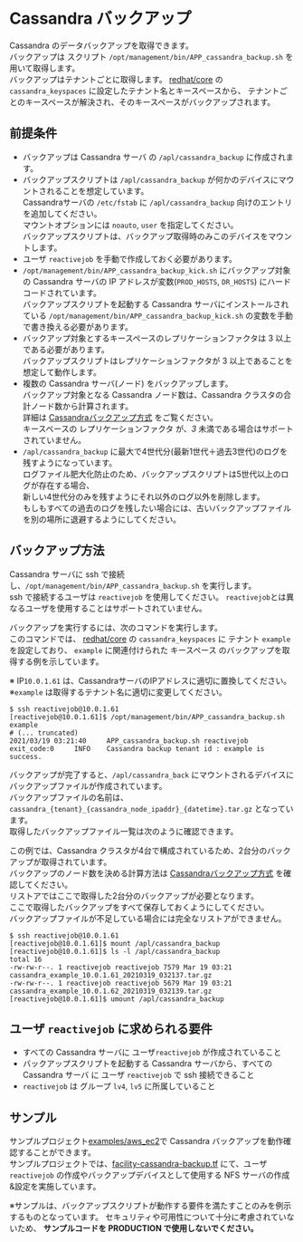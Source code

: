 # Cassandra バックアップ

Cassandra のデータバックアップを取得できます。  
バックアップは スクリプト `/opt/management/bin/APP_cassandra_backup.sh` を用いて取得します。  
バックアップはテナントごとに取得します。
[redhat/core] の `cassandra_keyspaces` に設定したテナント名とキースペースから、
テナントごとのキースペースが解決され、そのキースペースがバックアップされます。

## 前提条件

- バックアップは Cassandra サーバ の `/apl/cassandra_backup` に作成されます。
- バックアップスクリプトは `/apl/cassandra_backup` が何かのデバイスにマウントされることを想定しています。  
  Cassandraサーバの `/etc/fstab` に `/apl/cassandra_backup` 向けのエントリを追加してください。  
  マウントオプションには `noauto`, `user` を指定してください。  
  バックアップスクリプトは、バックアップ取得時のみこのデバイスをマウントします。
- ユーザ `reactivejob` を手動で作成しておく必要があります。
- `/opt/management/bin/APP_cassandra_backup_kick.sh` にバックアップ対象の Cassandra サーバの IP アドレスが変数(`PROD_HOSTS`, `DR_HOSTS`) にハードコードされています。  
  バックアップスクリプトを起動する Cassandra サーバにインストールされている `/opt/management/bin/APP_cassandra_backup_kick.sh` の変数を手動で書き換える必要があります。
- バックアップ対象とするキースペースのレプリケーションファクタは 3 以上 である必要があります。  
  バックアップスクリプトはレプリケーションファクタが 3 以上であることを想定して動作します。
- 複数の Cassandra サーバ(ノード) をバックアップします。  
  バックアップ対象となる Cassandra ノード数は、Cassandra クラスタの合計ノード数から計算されます。  
  詳細は [Cassandraバックアップ方式] をご覧ください。  
  キースペースの レプリケーションファクタ が、*3* 未満である場合はサポートされていません。
- `/apl/cassandra_backup` に最大で4世代分(最新1世代＋過去3世代)のログを残すようになっています。  
  ログファイル肥大化防止のため、バックアップスクリプトは5世代以上のログが存在する場合、  
  新しい4世代分のみを残すようにそれ以外のログ以外を削除します。  
  もしもすべての過去のログを残したい場合には、古いバックアップファイルを別の場所に退避するようにしてください。  


## バックアップ方法

Cassandra サーバに ssh で接続し、`/opt/management/bin/APP_cassandra_backup.sh` を実行します。  
ssh で接続するユーザは `reactivejob` を使用してください。
`reactivejob`とは異なるユーザを使用することはサポートされていません。

バックアップを実行するには、次のコマンドを実行します。    
このコマンドでは、 [redhat/core] の `cassandra_keyspaces` に テナント `example` を設定しており、
`example` に関連付けられた キースペース のバックアップを取得する例を示しています。  

※ IP`10.0.1.61` は、CassandraサーバのIPアドレスに適切に置換してください。  
※`example` は取得するテナント名に適切に変更してください。

```shell
$ ssh reactivejob@10.0.1.61
[reactivejob@10.0.1.61]$ /opt/management/bin/APP_cassandra_backup.sh example
# (... truncated)
2021/03/19 03:21:40     APP_cassandra_backup.sh reactivejob     exit_code:0     INFO    Cassandra backup tenant id : example is success.
```

バックアップが完了すると、`/apl/cassandra_back` にマウントされるデバイスにバックアップファイルが作成されています。  
バックアップファイルの名前は、`cassandra_{tenant}_{cassandra_node_ipaddr}_{datetime}.tar.gz` となっています。  
取得したバックアップファイル一覧は次のように確認できます。  

この例では、Cassandra クラスタが4台で構成されているため、2台分のバックアップが取得されています。  
バックアップのノード数を決める計算方法は [Cassandraバックアップ方式] を確認してください。  
リストアではここで取得した2台分のバックアップが必要となります。  
ここで取得したバックアップをすべて保存しておくようにしてください。  
バックアップファイルが不足している場合には完全なリストアができません。

```shell
$ ssh reactivejob@10.0.1.61
[reactivejob@10.0.1.61]$ mount /apl/cassandra_backup 
[reactivejob@10.0.1.61]$ ls -l /apl/cassandra_backup 
total 16
-rw-rw-r--. 1 reactivejob reactivejob 7579 Mar 19 03:21 cassandra_example_10.0.1.61_20210319_032137.tar.gz
-rw-rw-r--. 1 reactivejob reactivejob 5679 Mar 19 03:21 cassandra_example_10.0.1.62_20210319_032139.tar.gz
[reactivejob@10.0.1.61]$ umount /apl/cassandra_backup
```


## ユーザ `reactivejob` に求められる要件

- すべての Cassandra サーバに ユーザ`reactivejob` が作成されていること
- バックアップスクリプトを起動する Cassandra サーバから、すべての Cassandra サーバ に ユーザ `reactivejob` で ssh 接続できること
- `reactivejob` は グループ `lv4`, `lv5` に所属していること


## サンプル
サンプルプロジェクト[examples/aws_ec2]で Cassandra バックアップを動作確認することができます。  
サンプルプロジェクトでは、[facility-cassandra-backup.tf] にて、ユーザ `reactivejob` の作成やバックアップデバイスとして使用する NFS サーバの作成&設定を実施しています。

※サンプルは、バックアップスクリプトが動作する要件を満たすことのみを例示するものとなっています。
セキュリティや可用性について十分に考慮されていないため、 **サンプルコードを PRODUCTION で使用しないでください。**



[redhat/core]: /modules/service/redhat/core
[examples/aws_ec2]: /examples/aws_ec2
[facility-cassandra-backup.tf]: /examples/aws_ec2/facility-cassandra-backup.tf
[Cassandraバックアップ方式]: /docs/dev/Cassandraバックアップ方式
